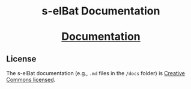 <div align="center">
  <h1 align="center">
    s-elBat Documentation
    <br />
    <br />
    <a href="https://unimib-datai.github.io/s-elbat-docs/">Documentation</a>
  </h1>
</div>

## License

The s-elBat documentation (e.g., `.md` files in the `/docs` folder) is [Creative Commons licensed](./LICENSE).